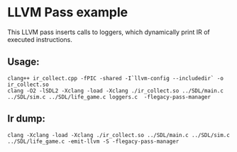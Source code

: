 # LLVM Pass example
This LLVM pass inserts calls to loggers, which dynamically print IR of executed instructions.


## Usage:
```
clang++ ir_collect.cpp -fPIC -shared -I`llvm-config --includedir` -o ir_collect.so
clang -O2 -lSDL2 -Xclang -load -Xclang ./ir_collect.so ../SDL/main.c ../SDL/sim.c ../SDL/life_game.c loggers.c  -flegacy-pass-manager
```

## Ir dump:
```
clang -Xclang -load -Xclang ./ir_collect.so ../SDL/main.c ../SDL/sim.c ../SDL/life_game.c -emit-llvm -S -flegacy-pass-manager
```
